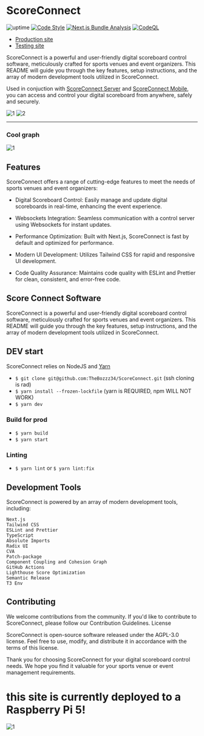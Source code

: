 # ScoreConnect 


![uptime](https://status.necrozma.xyz/api/v1/endpoints/_scoreconnect/uptimes/24h/badge.svg) [![Code Style](https://github.com/TheBozzz34/ScoreConnect/actions/workflows/check.yml/badge.svg)](https://github.com/TheBozzz34/ScoreConnect/actions/workflows/check.yml) [![Next.js Bundle Analysis](https://github.com/TheBozzz34/ScoreConnect/actions/workflows/nextjs_bundle_analysis.yml/badge.svg)](https://github.com/TheBozzz34/ScoreConnect/actions/workflows/nextjs_bundle_analysis.yml) [![CodeQL](https://github.com/TheBozzz34/ScoreConnect/actions/workflows/github-code-scanning/codeql/badge.svg)](https://github.com/TheBozzz34/ScoreConnect/actions/workflows/github-code-scanning/codeql)

- [Production site](https://sc.necrozma.xyz)
- [Testing site](https://next.necrozma.xyz)


ScoreConnect is a powerful and user-friendly digital scoreboard control software, meticulously crafted for sports venues and event organizers. This README will guide you through the key features, setup instructions, and the array of modern development tools utilized in ScoreConnect.

Used in conjuction with [ScoreConnect Server](https://github.com/TheBozzz34/ScoreConnectServer) and [ScoreConnect Mobile](https://github.com/TheBozzz34/ScoreConnectMobile), you can access and control your digital scoreboard from anywhere, safely and securely.

![1](https://r2.e-z.host/66429241-79bf-4da7-b4b6-33cb201c59b4/qtvbshzg.png)
![2](https://r2.e-z.host/66429241-79bf-4da7-b4b6-33cb201c59b4/s9sxcwl9.png)

---

### Cool graph

![1](https://catgirlsaresexy.org/static/assets/graph.svg)


## Features

ScoreConnect offers a range of cutting-edge features to meet the needs of sports venues and event organizers:

  - Digital Scoreboard Control: Easily manage and update digital scoreboards in real-time, enhancing the event experience.

  - Websockets Integration: Seamless communication with a control server using Websockets for instant updates.

  - Performance Optimization: Built with Next.js, ScoreConnect is fast by default and optimized for performance.

  - Modern UI Development: Utilizes Tailwind CSS for rapid and responsive UI development.

  - Code Quality Assurance: Maintains code quality with ESLint and Prettier for clean, consistent, and error-free code.

## Score Connect Software

ScoreConnect is a powerful and user-friendly digital scoreboard control software, meticulously crafted for sports venues and event organizers. This README will guide you through the key features, setup instructions, and the array of modern development tools utilized in ScoreConnect.

## DEV start

ScoreConnect relies on NodeJS and [Yarn](https://yarnpkg.com/getting-started)

- `$ git clone git@github.com:TheBozzz34/ScoreConnect.git` (ssh cloning is rad)
- `$ yarn install --frozen-lockfile` (yarn is REQUIRED, npm WILL NOT WORK)
- `$ yarn dev`
### Build for prod
- `$ yarn build`
- `$ yarn start`

### Linting

- `$ yarn lint` or `$ yarn lint:fix`

## Development Tools

ScoreConnect is powered by an array of modern development tools, including:

    Next.js
    Tailwind CSS
    ESLint and Prettier
    TypeScript
    Absolute Imports
    Radix UI
    CVA
    Patch-package
    Component Coupling and Cohesion Graph
    GitHub Actions
    Lighthouse Score Optimization
    Semantic Release
    T3 Env

## Contributing

We welcome contributions from the community. If you'd like to contribute to ScoreConnect, please follow our Contribution Guidelines.
License

ScoreConnect is open-source software released under the AGPL-3.0 license. Feel free to use, modify, and distribute it in accordance with the terms of this license.

Thank you for choosing ScoreConnect for your digital scoreboard control needs. We hope you find it valuable for your sports venue or event management requirements.

# this site is currently deployed to a Raspberry Pi 5!
![1](https://r2.e-z.host/66429241-79bf-4da7-b4b6-33cb201c59b4/225dd4oz.png)

